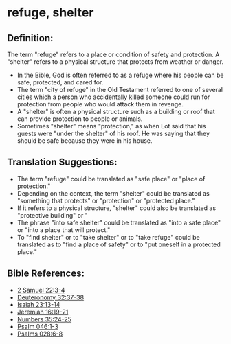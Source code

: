 # refuge, shelter #

## Definition: ##

The term "refuge" refers to a place or condition of safety and protection. A "shelter" refers to a physical structure that protects from weather or danger.

* In the Bible, God is often referred to as a refuge where his people can be safe, protected, and cared for.
* The term "city of refuge" in the Old Testament referred to one of several cities which a person who accidentally killed someone could run for protection from people who would attack them in revenge.
* A "shelter" is often a physical structure such as a building or roof that can provide protection to people or animals.
* Sometimes "shelter" means "protection," as when Lot said that his guests were "under the shelter" of his roof. He was saying that they should be safe because they were in his house.

## Translation Suggestions: ##

* The term "refuge" could be translated as "safe place" or "place of protection."
* Depending on the context, the term "shelter" could be translated as "something that protects" or "protection" or "protected place."
* If it refers to a physical structure, "shelter" could also be translated as "protective building" or "
* The phrase "into safe shelter" could be translated as "into a safe place" or "into a place that will protect."
* To "find shelter" or to "take shelter" or to "take refuge" could be translated as to "find a place of safety" or to "put oneself in a protected place."

## Bible References: ##

* [2 Samuel 22:3-4](en/tn/2sa/help/22/03)
* [Deuteronomy 32:37-38](en/tn/deu/help/32/37)
* [Isaiah 23:13-14](en/tn/isa/help/23/13)
* [Jeremiah 16:19-21](en/tn/jer/help/16/19)
* [Numbers 35:24-25](en/tn/num/help/35/24)
* [Psalm 046:1-3](en/tn/psa/help/46/01)
* [Psalms 028:6-8](en/tn/psa/help/28/06)